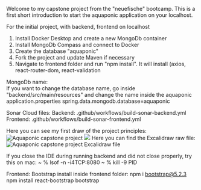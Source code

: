 Welcome to my capstone project from the "neuefische" bootcamp.
This is a first short introduction to start the  aquaponic application on your localhost.

For the initial project, with backend, frontend on localhost
1. Install Docker Desktop and create a new MongoDb container
2. Install MongoDb Compass and connect to Docker 
3. Create the database "aquaponic"
4. Fork the project and update Maven if necessary
5. Navigate to frontend folder and run "npm install".
   It will install (axios, react-router-dom, react-validation

MongoDb name:   
If you want to change the database name, go inside "backend/src/main/resources" and change the name inside the aquaponic application.properties
spring.data.mongodb.database=aquaponic

Sonar Cloud files:
Backend:
.github/workflows/build-sonar-backend.yml
Frontend:
.github/workflows/build-sonar-frontend.yml

Here you can see my first draw of the project principles:
![Aquaponic capstone project](https://github.com/dennis-aclue/capstone-aquaponic/main/Aquaponic-capstone-drawing.png?raw=true)
![](Aquaponic-capstone-drawing.png)
Here you can find the Excalidraw raw file:
![Aquaponic capstone project Excalidraw file](https://github.com/dennis-aclue/capstone-aquaponic/main/Aquaponic-capstone-file.excalidraw)



If you close the IDE during running backend and did not close properly, try this on mac:
~ % lsof -n -i4TCP:8080
~ % kill -9 PID     

Frontend:
Bootstrap install inside frontend folder:
npm i bootstrap@5.2.3
npm install react-bootstrap bootstrap

